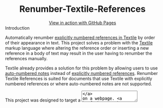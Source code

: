 <h1 align="center"> Renumber-Textile-References </h1>

<div align="center">
  <a href="https://bzvnr.github.io/Renumber-Textile-References/">View in action with GitHub Pages</a>
</div

## Introduction

Automatically renumber [explicitly numbered references in Textile](https://textile-lang.com/doc/footnotes) by order of their appearance in text. This project solves a problem with the [Textile](https://en.wikipedia.org/wiki/Textile_(markup_language)) markup language where altering the reference order or inserting a new reference in a body of text may result in the user having to renumber the references manually.

Textile already provides a solution for this problem by allowing users to use [auto-numbered notes](https://textile-lang.com/doc/auto-numbered-notes) instead of [explicitly numbered references](https://textile-lang.com/doc/footnotes). Renumber Textile References is suited for documents that use Textile with explicitly numbered references or where auto-numbered notes are not supported.

This project was designed to target a [<textarea>](https://developer.mozilla.org/en-US/docs/Web/HTML/Element/textarea) on a webpage. [Click here to view the program in action on a webpage](https://bzvnr.github.io/Renumber-Textile-References/). 

## Features

- Automatically renumber explicitly numbered references by their order of appearance in text
- Error detection that highlights user formatting errors to prevent incorrect usage
- References can be placed almost anywhere in text and be placed in the [ReferenceSection]("./configuration") (for limits, see [Limitations](./#limitations))

## Example 

| Before | After |
| ------ | ----- |
| h2. Section<br><br>Lorem.[2][3] ipsum.[1]<br><br>h2. External References<br><br>fn2. First Ref<br><br>fn1. Third Ref<br><br>fn3. Second Ref | h2. Section<br><br>Lorem.[1][2] ipsum.[3]<br><br>h2. External References<br><br>fn1. First Ref<br><br>fn2. Second Ref<br><br>fn3. Third Ref |

## Terminology

This project uses different [terminology](https://textile-lang.com/doc/footnotes) than the Textile markup language, as seen below. The terminology used in this project may be subject to future change.

### Project vs. Textile

| Appearance in text | Project | Textile |
|:------------------:| ------- | ------- |
| [1] | In-text citation | Reference |
| fn1. Author - "Sample Text":https://www.example.com | Reference | Footnote |

### Project-Specific

- *referenceSection* - specified in [config.js](./lib/config.js), a part of the text assumed to be the last [heading](https://textile-lang.com/doc/headings) or a unique last section in the text. The program places all references under the *referenceSection* after it is finished renumbering them. As seen in [the example], *referenceSection's* default value is `h2. External References`, but this can be changed by following the [ReferenceSection Instructions](./#referencesection-instructions). All references are placed under the *referenceSection*, regardless of where they are located in the <textarea>. Note that with the current implementation, any text after the *referenceSection* will be lost.
- [config.js](./lib/config.js) - a file used to customize the program to the user's needs


## Use Instructions

A live version of program can be accessed with [GitHub Pages](https://bzvnr.github.io/Renumber-Textile-References/). The program can also be used offline by downloading it or cloning it from GitHub.

### Requirements

To use this project locally, Node.js and npm must be installed on your system. See [installation instructions for Node.js details](https://docs.npmjs.com/downloading-and-installing-node-js-and-npm). A short video on how to install can also be viewed [here](https://youtu.be/OBhw2BOez0w?t=82).

### Installation

- Download the project from this page by clicking the green `Code` button and downloading the project as a ZIP file
- Unzip the file (AKA Extract all)

### Configuration

This part assumes you [downloaded](#installation) or cloned the project. To update [config.js](./lib/config.js), follow these instructions:

- Locate the [config.js](./lib/config.js)
- Open [config.js](./lib/config.js) and update the values of variables to the desired values (ex: referenceSection: "changeTheValueInQuotes"). Save any changes made
- [Open your system's terminal](https://web.archive.org/web/20220528160004/https://towardsdatascience.com/a-quick-guide-to-using-command-line-terminal-96815b97b955?gi=f465d80a5ddf)
- In the terminal, navigate to the project's directory (folder)
- <details>
  <summary>Click here if unfamiliar with terminal navigation</summary>
  In the terminal, enter `cd [filePathToProjectDirectory]` without the brackets. (ex: `cd C:\Users\user\Downloads\Renumber-Textile-References-master\Renumber-Textile-References-master`). The directory navigated to should contain the project's `lib` folder.
</details>
- If npm packages have not been installed yet, enter `npm install` in the terminal
- In terminal, enter the command `npm run build`. This updates the [bundle.js](./dist/bundle.js) file, allowing [webpage](./index.html) to use the updated values. 
- Open `index.html` in any browser. The webpage should update your references using the desired *referenceSection*

## Limitations

(Using Textile terminology): The project currently does not support [references that don't link to the footnote or footnotes with a backlink](https://textile-lang.com/doc/footnotes).

### Bugs 

To view inputs that currently cause errors, open [testCases](./lib/testCases.yaml) in the project and search for "Failing".

## Development Instructions

This project was built using [Node.js and npm](https://nodejs.org/en/download/), tested using [Jest](https://jestjs.io/), bundled with [webpack](https://github.com/webpack/webpack), and created with [Visual Studio Code](https://code.visualstudio.com/).

To create [bundle.js](./dist/bundle.js) for [index.html](./index.html):

```
npm run build
```

Run Tests:

```
npm test
```
